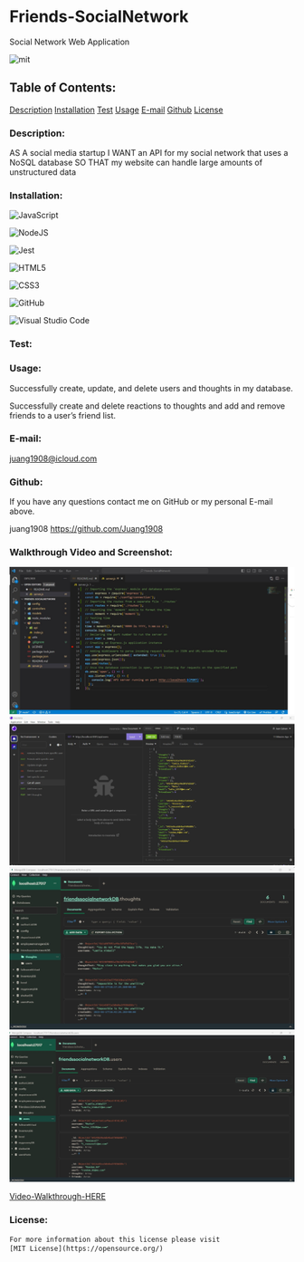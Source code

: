 # Friends-SocialNetwork

Social Network Web Application

![mit](https://img.shields.io/badge/license-MIT-blue)

## Table of Contents:

[Description](#description)
[Installation](#installation)
[Test](#test)
[Usage](#usage)
[E-mail](#email)
[Github](#github)
[License](#license)

### Description:

AS A social media startup
I WANT an API for my social network that uses a NoSQL database
SO THAT my website can handle large amounts of unstructured data

### Installation:

![JavaScript](https://img.shields.io/badge/javascript-%23323330.svg?style=for-the-badge&logo=javascript&logoColor=%23F7DF1E)

![NodeJS](https://img.shields.io/badge/node.js-6DA55F?style=for-the-badge&logo=node.js&logoColor=white)

![Jest](https://img.shields.io/badge/-jest-%23C21325?style=for-the-badge&logo=jest&logoColor=white)

![HTML5](https://img.shields.io/badge/html5-%23E34F26.svg?style=for-the-badge&logo=html5&logoColor=white)

![CSS3](https://img.shields.io/badge/css3-%231572B6.svg?style=for-the-badge&logo=css3&logoColor=white)

![GitHub](https://img.shields.io/badge/github-%23121011.svg?style=for-the-badge&logo=github&logoColor=white)

![Visual Studio Code](https://img.shields.io/badge/Visual%20Studio%20Code-0078d7.svg?style=for-the-badge&logo=visual-studio-code&logoColor=white)

### Test:

### Usage:

Successfully create, update, and delete users and thoughts in my database.

Successfully create and delete reactions to thoughts and add and remove friends to a user’s friend list.

### E-mail:

juang1908@icloud.com

### Github:

If you have any questions contact me on GitHub or my personal E-mail above.

juang1908
https://github.com/Juang1908

### Walkthrough Video and Screenshot:

![Visual-Studio](Screenshot%201.jpg)
![Insomnia](Screenshot%202.jpg)
![MongoDB](Screenshot%203.jpg)
![MongoDB](Screenshot%204.jpg)

[Video-Walkthrough-HERE](https://user-images.githubusercontent.com/112872430/225989923-536ce380-7fec-4b63-b471-fd5ce2165b0c.webm)

### License:

    For more information about this license please visit
    [MIT License](https://opensource.org/)
